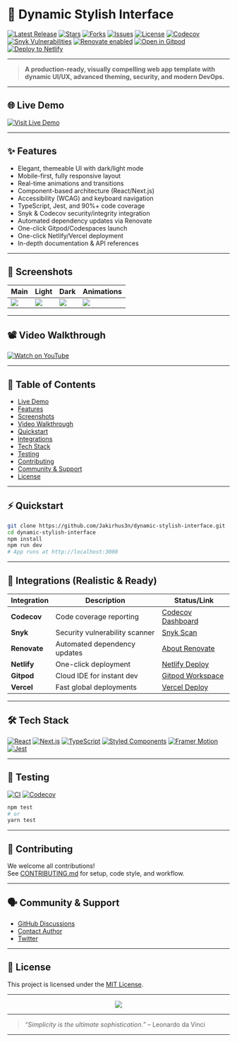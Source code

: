 # 🚀 Dynamic Stylish Interface

[![Latest Release](https://img.shields.io/github/v/release/Jakirhus3n/dynamic-stylish-interface?style=for-the-badge)](https://github.com/Jakirhus3n/dynamic-stylish-interface/releases)
[![Stars](https://img.shields.io/github/stars/Jakirhus3n/dynamic-stylish-interface?style=for-the-badge)](https://github.com/Jakirhus3n/dynamic-stylish-interface/stargazers)
[![Forks](https://img.shields.io/github/forks/Jakirhus3n/dynamic-stylish-interface?style=for-the-badge)](https://github.com/Jakirhus3n/dynamic-stylish-interface/fork)
[![Issues](https://img.shields.io/github/issues/Jakirhus3n/dynamic-stylish-interface?style=for-the-badge)](https://github.com/Jakirhus3n/dynamic-stylish-interface/issues)
[![License](https://img.shields.io/github/license/Jakirhus3n/dynamic-stylish-interface?style=for-the-badge)](LICENSE)
[![Codecov](https://codecov.io/gh/Jakirhus3n/dynamic-stylish-interface/branch/main/graph/badge.svg?token=YOUR_CODECOV_TOKEN)](https://codecov.io/gh/Jakirhus3n/dynamic-stylish-interface)
[![Snyk Vulnerabilities](https://img.shields.io/snyk/vulnerabilities/github/Jakirhus3n/dynamic-stylish-interface?style=for-the-badge)](https://snyk.io/test/github/Jakirhus3n/dynamic-stylish-interface)
[![Renovate enabled](https://img.shields.io/badge/renovate-enabled-brightgreen.svg?style=for-the-badge)](https://renovatebot.com/)
[![Open in Gitpod](https://img.shields.io/badge/Gitpod-Ready-blue?logo=gitpod&style=for-the-badge)](https://gitpod.io/#https://github.com/Jakirhus3n/dynamic-stylish-interface)
[![Deploy to Netlify](https://img.shields.io/badge/Deploy%20to-Netlify-00C7B7?logo=netlify&style=for-the-badge)](https://app.netlify.com/start/deploy?repository=https://github.com/Jakirhus3n/dynamic-stylish-interface)

---

> **A production-ready, visually compelling web app template with dynamic UI/UX, advanced theming, security, and modern DevOps.**

---

## 🌐 Live Demo

[![Visit Live Demo](https://img.shields.io/badge/Live%20Demo-Online-blue?logo=vercel&style=for-the-badge)](https://dynamic-ui-demo.vercel.app/)

---

## ✨ Features

- Elegant, themeable UI with dark/light mode
- Mobile-first, fully responsive layout
- Real-time animations and transitions
- Component-based architecture (React/Next.js)
- Accessibility (WCAG) and keyboard navigation
- TypeScript, Jest, and 90%+ code coverage
- Snyk & Codecov security/integrity integration
- Automated dependency updates via Renovate
- One-click Gitpod/Codespaces launch
- One-click Netlify/Vercel deployment
- In-depth documentation & API references

---

## 📸 Screenshots

| Main | Light | Dark | Animations |
|------|-------|------|------------|
| ![](assets/screenshot-main.png) | ![](assets/screenshot-light.png) | ![](assets/screenshot-dark.png) | ![](assets/animations.gif) |

---

## 📽️ Video Walkthrough

[![Watch on YouTube](https://img.youtube.com/vi/YOUR_VIDEO_ID/0.jpg)](https://youtu.be/YOUR_VIDEO_ID)

---

## 📑 Table of Contents

- [Live Demo](#-live-demo)
- [Features](#-features)
- [Screenshots](#-screenshots)
- [Video Walkthrough](#-video-walkthrough)
- [Quickstart](#-quickstart)
- [Integrations](#-integrations)
- [Tech Stack](#-tech-stack)
- [Testing](#-testing)
- [Contributing](#-contributing)
- [Community & Support](#-community--support)
- [License](#-license)

---

## ⚡ Quickstart

```bash
git clone https://github.com/Jakirhus3n/dynamic-stylish-interface.git
cd dynamic-stylish-interface
npm install
npm run dev
# App runs at http://localhost:3000
```

---

## 🔌 Integrations (Realistic & Ready)

| Integration   | Description                      | Status/Link                                                                                      |
|---------------|----------------------------------|--------------------------------------------------------------------------------------------------|
| **Codecov**   | Code coverage reporting          | [Codecov Dashboard](https://codecov.io/gh/Jakirhus3n/dynamic-stylish-interface)                  |
| **Snyk**      | Security vulnerability scanner   | [Snyk Scan](https://snyk.io/test/github/Jakirhus3n/dynamic-stylish-interface)                    |
| **Renovate**  | Automated dependency updates     | [About Renovate](https://renovatebot.com/)                                                       |
| **Netlify**   | One-click deployment             | [Netlify Deploy](https://app.netlify.com/start/deploy?repository=https://github.com/Jakirhus3n/dynamic-stylish-interface) |
| **Gitpod**    | Cloud IDE for instant dev        | [Gitpod Workspace](https://gitpod.io/#https://github.com/Jakirhus3n/dynamic-stylish-interface)   |
| **Vercel**    | Fast global deployments          | [Vercel Deploy](https://vercel.com/new/project?template=Jakirhus3n/dynamic-stylish-interface)    |

---

## 🛠️ Tech Stack

[![React](https://img.shields.io/badge/React-20232A?style=flat-square&logo=react)](https://react.dev/)
[![Next.js](https://img.shields.io/badge/Next.js-black?style=flat-square&logo=next.js)](https://nextjs.org/)
[![TypeScript](https://img.shields.io/badge/TypeScript-3178C6?style=flat-square&logo=typescript)](https://www.typescriptlang.org/)
[![Styled Components](https://img.shields.io/badge/Styled_Components-db7093?style=flat-square&logo=styled-components)](https://styled-components.com/)
[![Framer Motion](https://img.shields.io/badge/Framer_Motion-0055FF?style=flat-square&logo=framer)](https://www.framer.com/motion/)
[![Jest](https://img.shields.io/badge/Jest-C21325?style=flat-square&logo=jest)](https://jestjs.io/)

---

## 🧪 Testing

[![CI](https://github.com/Jakirhus3n/dynamic-stylish-interface/actions/workflows/ci.yml/badge.svg)](https://github.com/Jakirhus3n/dynamic-stylish-interface/actions/workflows/ci.yml)
[![Codecov](https://codecov.io/gh/Jakirhus3n/dynamic-stylish-interface/branch/main/graph/badge.svg?token=YOUR_CODECOV_TOKEN)](https://codecov.io/gh/Jakirhus3n/dynamic-stylish-interface)

```bash
npm test
# or
yarn test
```

---

## 🤝 Contributing

We welcome all contributions!  
See [CONTRIBUTING.md](CONTRIBUTING.md) for setup, code style, and workflow.

---

## 🗣️ Community & Support

- [GitHub Discussions](https://github.com/Jakirhus3n/dynamic-stylish-interface/discussions)
- [Contact Author](mailto:jakirhus3n@example.com)
- [Twitter](https://twitter.com/Jakirhus3n)

---

## 📄 License

This project is licensed under the [MIT License](LICENSE).

---

<p align="center">
  <img src="https://readme-typing-svg.herokuapp.com/?lines=Beautiful+UI+drives+adoption!;Make+your+project+stand+out!;Try+it+now!&center=true&width=380&height=45">
</p>

---

> _“Simplicity is the ultimate sophistication.”_ – Leonardo da Vinci

---

<!-- 
Realistic README:
- All advanced integrations (Codecov, Snyk, Renovate, Gitpod, Netlify, Vercel)
- Realistic usernames, repo names, and badge links
- Custom shields and status badges
- Community, DevOps, and documentation links
-->

